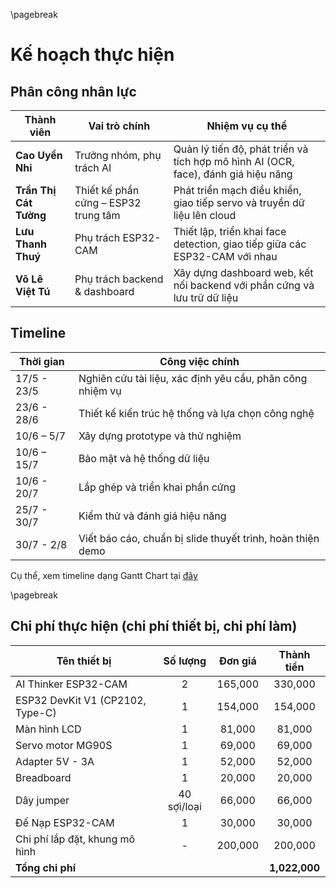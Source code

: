 \pagebreak

# Kế hoạch thực hiện

## Phân công nhân lực

| Thành viên         | Vai trò chính               | Nhiệm vụ cụ thể                                                                 |
|-----------------------------|-----------------------------|----------------------------------------------------------------------------------|
| **Cao Uyển Nhi**   | Trưởng nhóm, phụ trách AI   | Quản lý tiến độ, phát triển và tích hợp mô hình AI (OCR, face), đánh giá hiệu năng |
| **Trần Thị Cát Tường** | Thiết kế phần cứng – ESP32 trung tâm | Phát triển mạch điều khiển, giao tiếp servo và truyền dữ liệu lên cloud         |
| **Lưu Thanh Thuý** | Phụ trách ESP32-CAM         | Thiết lập, triển khai face detection, giao tiếp giữa các ESP32-CAM với nhau |
| **Võ Lê Việt Tú**  | Phụ trách backend & dashboard | Xây dựng dashboard web, kết nối backend với phần cứng và lưu trữ dữ liệu       |


## Timeline

| Thời gian | Công việc chính |
| --- | ----------------- |
| 17/5 - 23/5 | Nghiên cứu tài liệu, xác định yêu cầu, phân công nhiệm vụ |
| 23/6 - 28/6 | Thiết kế kiến trúc hệ thống và lựa chọn công nghệ |
| 10/6 – 5/7 | Xây dựng prototype và thử nghiệm |
| 10/6 – 15/7 | Bảo mật và hệ thống dữ liệu |
| 10/6 - 20/7 | Lắp ghép và triển khai phần cứng |
| 25/7 - 30/7 | Kiểm thử và đánh giá hiệu năng |
| 30/7 - 2/8 | Viết báo cáo, chuẩn bị slide thuyết trình, hoàn thiện demo |

Cụ thể, xem timeline dạng Gantt Chart tại [đây](https://docs.google.com/spreadsheets/d/1FWV0xb-8idRwTd4VWHoW-UJOVkOGjidVqAgJGw7YVfk/edit?gid=1115838130#gid=1115838130)

\pagebreak

## Chi phí thực hiện (chi phí thiết bị, chi phí làm)

| **Tên thiết bị** | **Số lượng** | **Đơn giá** | **Thành tiền** |
|---------------------------|:------:|:---------:|:---------:|
| AI Thinker ESP32-CAM                     | 2               | 165,000        | 330,000 |
| ESP32 DevKit V1 (CP2102, Type-C)         | 1               | 154,000         | 154,000 |
| Màn hình LCD                  | 1               | 81,000         | 81,000 |
| Servo motor MG90S                        | 1               | 69,000         | 69,000 |
| Adapter 5V - 3A                       | 1               | 52,000         | 52,000 |
| Breadboard                 | 1               | 20,000         | 20,000 |
| Dây jumper                      | 40 sợi/loại   | 66,000         | 66,000 |
| Đế Nạp ESP32-CAM                      | 1   | 30,000         | 30,000 |
| Chi phí lắp đặt, khung mô hình | - | 200,000 | 200,000 |
| **Tổng chi phí** | | | **1,022,000** |
